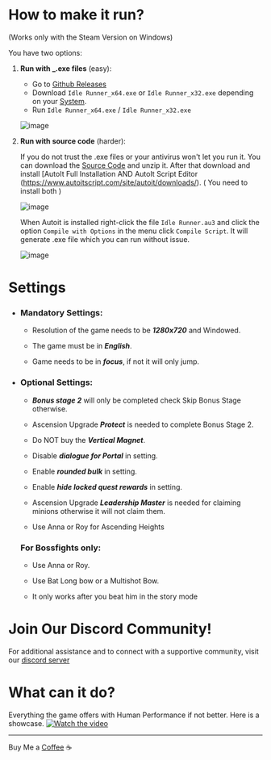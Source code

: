 # How to make it run?

(Works only with the Steam Version on Windows)

You have two options:

1) **Run with _.exe files** (easy):

   - Go to [Github Releases](https://github.com/Devil4ngle/Idle_Slayer_Script/releases)
   - Download `Idle Runner_x64.exe` or `Idle Runner_x32.exe` depending on your [System](https://support.microsoft.com/en-us/windows/32-bit-and-64-bit-windows-frequently-asked-questions-c6ca9541-8dce-4d48-0415-94a3faa2e13d).
   - Run `Idle Runner_x64.exe` / `Idle Runner_x32.exe`
   
   ![image](https://github.com/Devil4ngle/Idle_Slayer_Script/assets/101042789/a6224058-0f4b-435e-bca0-45730f9b3dd4)



2) **Run with source code** (harder):

    If you do not trust the .exe files or your antivirus won't let you run it. You can download the [Source Code](https://github.com/Devil4ngle/Idle_Slayer_Script/releases) and unzip it. After that download and install [AutoIt Full Installation AND AutoIt Script Editor (https://www.autoitscript.com/site/autoit/downloads/). ( You need to install both )
   
   ![image](https://github.com/Devil4ngle/Idle_Slayer_Script/assets/101042789/df50f05b-530e-4777-bfd3-5012adf77baf)


   When Autoit is installed right-click the file `Idle Runner.au3` and click the option `Compile with Options` in the menu click `Compile Script`.
   It will generate .exe file which you can run without issue.
   
   ![image](https://github.com/Devil4ngle/Idle_Slayer_Script/assets/101042789/5dc44eb5-aa9a-435f-82fb-710526cc4795)

# Settings

- ### Mandatory Settings:

    - Resolution of the game needs to be ***1280x720*** and Windowed.
      
    - The game must be in ***English***.
 
    - Game needs to be in ***focus***, if not it will only jump.

      
- ### Optional Settings:

    - ***Bonus stage 2*** will only be completed check Skip Bonus Stage otherwise.

    - Ascension Upgrade ***Protect***  is needed to complete Bonus Stage 2.

    - Do NOT buy the ***Vertical Magnet***.

    - Disable ***dialogue for Portal*** in setting.

    - Enable ***rounded bulk*** in setting.

    - Enable ***hide locked quest rewards*** in setting.

    - Ascension Upgrade ***Leadership Master*** is needed for claiming minions otherwise it will not claim them.
  
    - Use Anna or Roy for Ascending Heights

    ### For Bossfights only:

   -  Use Anna or Roy.

   - Use Bat Long bow or a Multishot Bow.

   - It only works after you beat him in the story mode
  
# Join Our Discord Community!

For additional assistance and to connect with a supportive community, visit our [discord server](https://discord.gg/aEaBr77UDn)

# What can it do?

Everything the game offers with Human Performance if not better. Here is a showcase.
[![Watch the video](https://img.youtube.com/vi/uDY0wCMQZX8/hqdefault.jpg)](https://www.youtube.com/watch?v=uDY0wCMQZX8)

---

Buy Me a [Coffee](https://www.buymeacoffee.com/devil4ngle) :coffee: 
